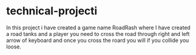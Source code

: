 ﻿# technical-projecti 
 In this project i have created a game name RoadRash where I have created a road tanks and a player you need to cross the road through right and left arrow of keyboard and once you cross the roard you will if you collide you loose.
